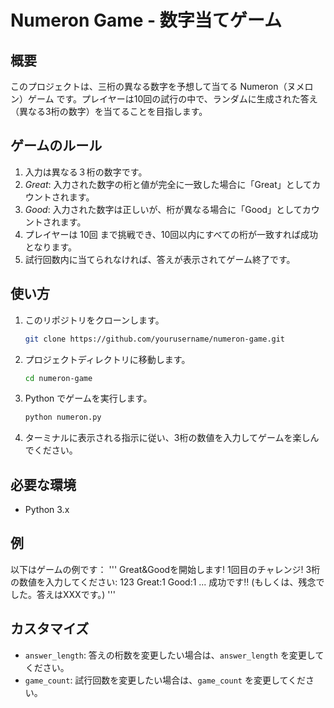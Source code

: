 # Numeron Game - 数字当てゲーム
## 概要
このプロジェクトは、三桁の異なる数字を予想して当てる Numeron（ヌメロン）ゲーム です。プレイヤーは10回の試行の中で、ランダムに生成された答え（異なる3桁の数字）を当てることを目指します。
## ゲームのルール
1. 入力は異なる３桁の数字です。
2. *Great*: 入力された数字の桁と値が完全に一致した場合に「Great」としてカウントされます。
3. *Good*: 入力された数字は正しいが、桁が異なる場合に「Good」としてカウントされます。
4. プレイヤーは 10回 まで挑戦でき、10回以内にすべての桁が一致すれば成功となります。
5. 試行回数内に当てられなければ、答えが表示されてゲーム終了です。
## 使い方
1. このリポジトリをクローンします。
    ```bash
    git clone https://github.com/yourusername/numeron-game.git
    ```

2. プロジェクトディレクトリに移動します。
    ```bash
    cd numeron-game
    ```

3. Python でゲームを実行します。
    ```bash
    python numeron.py
    ```

4. ターミナルに表示される指示に従い、3桁の数値を入力してゲームを楽しんでください。

## 必要な環境
- Python 3.x

## 例
以下はゲームの例です：
    '''
    Great&Goodを開始します!
1回目のチャレンジ!
3桁の数値を入力してください: 123
Great:1
Good:1
...
成功です!! (もしくは、残念でした。答えはXXXです。)
    '''

## カスタマイズ
- `answer_length`: 答えの桁数を変更したい場合は、`answer_length` を変更してください。
- `game_count`: 試行回数を変更したい場合は、`game_count` を変更してください。
